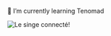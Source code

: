 🌱 I’m currently learning Tenomad
<!--
**huynhthehau/huynhthehau** is a ✨ _special_ ✨ repository because its `README.md` (this file) appears on your GitHub profile.

Here are some ideas to get you started:

- 🔭 I’m currently working on ...
- 
- 👯 I’m looking to collaborate on ...
- 🤔 I’m looking for help with ...
- 💬 Ask me about ...
- 📫 How to reach me: ...
- 😄 Pronouns: ...
- ⚡ Fun fact: ...
-->
![Le singe connecté!](https://i.makeagif.com/media/3-08-2016/1qcnOU.gif)
